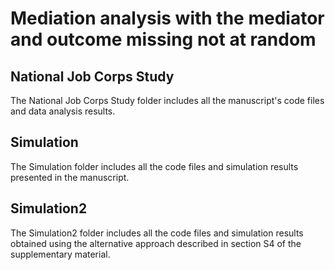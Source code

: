 # Mediation analysis with the mediator and outcome missing not at random

## National Job Corps Study

The National Job Corps Study folder includes all the manuscript's code files and data analysis results.

## Simulation

The Simulation folder includes all the code files and simulation results presented in the manuscript.

## Simulation2

The Simulation2 folder includes all the code files and simulation results obtained using the alternative approach described in section S4 of the supplementary material.


